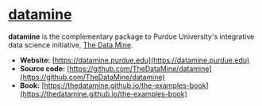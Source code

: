 # [datamine](https://datamine.purdue.edu/)

**datamine** is the complementary package to Purdue University's integrative data science initiative, [The Data Mine](https://datamine.purdue.edu/). 

- **Website:** [https://datamine.purdue.edu](https://datamine.purdue.edu)
- **Source code:** [https://github.com/TheDataMine/datamine](https://github.com/TheDataMine/datamine)
- **Book:** [https://thedatamine.github.io/the-examples-book](https://thedatamine.github.io/the-examples-book)

